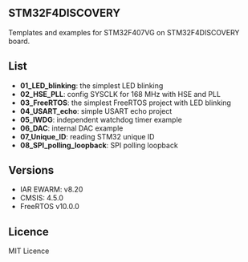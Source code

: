 ## STM32F4DISCOVERY

Templates and examples for STM32F407VG on STM32F4DISCOVERY board.

## List
  - **01_LED_blinking**: the simplest LED blinking
  - **02_HSE_PLL**: config SYSCLK for 168 MHz with HSE and PLL
  - **03_FreeRTOS**: the simplest FreeRTOS project with LED blinking
  - **04_USART_echo**: simple USART echo project
  - **05_IWDG**: independent watchdog timer example
  - **06_DAC**: internal DAC example
  - **07_Unique_ID**: reading STM32 unique ID
  - **08_SPI_polling_loopback**: SPI polling loopback


## Versions
  - IAR EWARM: v8.20
  - CMSIS: 4.5.0
  - FreeRTOS v10.0.0

## Licence
MIT Licence
